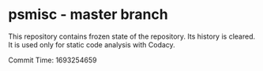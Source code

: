 # psmisc - master branch

This repository contains frozen state of the repository.
Its history is cleared. It is used only for static code
analysis with Codacy.

Commit Time: 1693254659